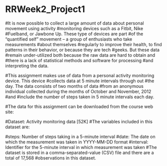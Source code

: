 # RRWeek2_Project1

#It is now possible to collect a large amount of data about personal movement using activity #monitoring devices such as a Fitbit, Nike #Fuelband, or Jawbone Up. These type of devices are part #of the “quantified self” movement – a group of enthusiasts who take measurements #about themselves #regularly to improve their health, to find patterns in their behavior, or because they are tech #geeks. But these data #remain under-utilized both because the raw data are hard to obtain and #there is a lack of statistical methods and software for processing #and interpreting the data.

#This assignment makes use of data from a personal activity monitoring device. This device #collects data at 5 minute intervals through out #the day. The data consists of two months of data #from an anonymous individual collected during the months of October and November, 2012 #and #include the number of steps taken in 5 minute intervals each day.

#The data for this assignment can be downloaded from the course web site:

#Dataset: Activity monitoring data [52K]
#The variables included in this dataset are:

#steps: Number of steps taking in a 5-minute interval 
#date: The date on which the measurement was taken in YYYY-MM-DD format
#interval: Identifier for the 5-minute interval in which measurement was taken
#The dataset is stored in a comma-separated-value (CSV) file and there are a total of 17,568 #observations in this dataset.

